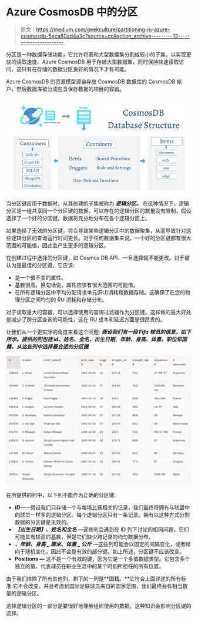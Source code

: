 # Azure CosmosDB 中的分区

> 原文：<https://medium.com/geekculture/partitioning-in-azure-cosmosdb-5eca80ad4a3c?source=collection_archive---------13----------------------->

分区是一种数据存储功能，它允许将表和大型数据集分割成较小的子集，以实现更快的读取速度。Azure CosmosDB 用于存储大型数据集，同时保持快速读取访问，这只有在存储的数据分区良好的情况下才有可能。

Azure CosmosDB 的资源模型源自存放 CosmosDB 数据库的 CosmosDB 帐户，然后数据库被分成包含保存数据的项目的容器。

![](img/1019e0033f90832e9f68154d137d21e6.png)

当分区键应用于数据时，从其创建的子集被称为 ***逻辑分区。*** 在这种情况下，逻辑分区是一组共享同一个分区键的数据。可以存在的逻辑分区的数量没有限制，假设选择了一个好的分区键，数据将充分地分布在各个逻辑分区上。

如果选择了无效的分区键，将会导致某些逻辑分区中的数据聚集，从而导致针对这些逻辑分区的查询运行时间更长。对于任何数据集来说，一个好的分区键都有很大范围的可能值，因此会产生更多的逻辑分区。

在创建过程中选择的分区键，如 Cosmos DB API，一旦选择就不能更改。对于被认为是最佳的分区键，它应该:

*   是一个值不变的属性。
*   基数很高。换句话说，属性应该有很大范围的可能值。
*   在所有逻辑分区中平均分配请求单元(RU)消耗和数据存储。这确保了在您的物理分区之间均匀的 RU 消耗和存储分布。

对于读取量大的容器，可以选择使用的查询过滤器作为分区键。这样做的最大好处是减少了跨分区查询的可能性，这在 RU 成本和延迟方面是很昂贵的。

让我们从一个更实际的角度来看这个问题: ***假设我们有一段 Fifa 球员的信息，如下所示。提供的列包括 id、姓名、全名、出生日期、年龄、身高、体重、职位和国籍。从这些列中选择最合适的分区键***

![](img/e9576988ee53fb19083da441cff47676.png)

在所提供的列中，以下列不能作为正确的分区键:

*   ***ID***——假设我们只存储一个与每场比赛相关的记录，我们最终将拥有与联盟中的球员一样多的逻辑分区。每个逻辑分区只有一条记录。拥有以这种方式分割数据的分区键是无效的。
*   ***【出生日期】、姓名和全名*** —这些列会遇到在 ID 列下讨论的相同问题，它们可能具有较高的基数，但是它们缺少跨记录的均匀数据分布。
*   ***、年龄、身高 _ 厘米、体重 _ 公斤*** —这些列可能会以固定的间隔变化，或者倾向于随机变化，因此不会是有效的部分键。如上所述，分区键不应该改变。
*   **Positions —** 这不是一个有效的键，因为它是一个多值数据类型。它包含多个独立的值，代表球员在职业生涯中的某个时刻所担任的所有位置。

由于我们排除了所有其他列，剩下的一列是**国籍。**它符合上面详述的所有标准:它不会改变，并且考虑到国际足联球员来自的国家范围，我们最终会有相当数量的逻辑分区。

选择逻辑分区的一部分是要很好地理解组织使用的数据，这种知识会影响分区键的选择。